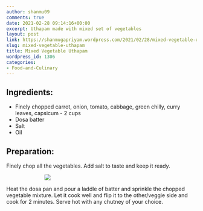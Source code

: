 ```yaml
---
author: shanmu09
comments: true
date: 2021-02-28 09:14:16+00:00
excerpt: Uthapam made with mixed set of vegetables
layout: post
link: https://shanmugapriyam.wordpress.com/2021/02/28/mixed-vegetable-uthapam/
slug: mixed-vegetable-uthapam
title: Mixed Vegetable Uthapam
wordpress_id: 1306
categories:
- Food-and-Culinary
---
```

<style>
.square {
    float:left;
    width: 49%;
    border-radius:5%;
    padding-bottom : 40%; /* = width for a 1:1 aspect ratio */
    margin:0.5%;
    background-position:center center;
    background-repeat:no-repeat;
    background-size:cover; /* you change this to "contain" if you don't want the images to be cropped */
}
	
#break {
    clear:both;
}

.img_1{background-image:url('https://shanmugapriyam.files.wordpress.com/2020/11/00000img_00000_burst20201029192756129_cover.jpg');}
.img_2{background-image:url('https://shanmugapriyam.files.wordpress.com/2020/11/00000img_00000_burst20201029193128052_cover.jpg');}


.resize_fit_center {
    max-width:60%;
    max-height:60%;
    vertical-align: middle;
    display: block;
    margin-left: auto;
    margin-right: auto;
    border-radius:5%;
}

.center {
  margin: auto;
  width: 60%;
}
</style>



## Ingredients:







  * Finely chopped carrot, onion, tomato, cabbage, green chilly, curry leaves, capsicum - 2 cups
  * Dosa batter
  * Salt
  * Oil






## Preparation:







Finely chop all the vegetables. Add salt to taste and keep it ready.


<div>
	<img src="https://shanmugapriyam.files.wordpress.com/2020/11/00100lrportrait_00100_burst20201029172658733_cover.jpg?w=872"  class="resize_fit_center"/>
</div>
<p/>






Heat the dosa pan and pour a laddle of batter and sprinkle the chopped vegetable mixture. Let it cook well and flip it to the other/veggie side and cook for 2 minutes. Serve hot with any chutney of your choice.



<div class="square img_1">
</div>
<div class="square img_2">
</div>
<div id="break"> </div>
<p/>






